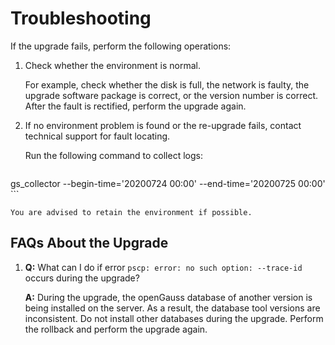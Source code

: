 # Troubleshooting<a name="EN-US_TOPIC_0305491443"></a>

If the upgrade fails, perform the following operations:

1.  Check whether the environment is normal.

    For example, check whether the disk is full, the network is faulty, the upgrade software package is correct, or the version number is correct. After the fault is rectified, perform the upgrade again.

2.  If no environment problem is found or the re-upgrade fails, contact technical support for fault locating.

    Run the following command to collect logs:

    ```
gs_collector --begin-time='20200724 00:00'  --end-time='20200725 00:00'
    ```
    
    You are advised to retain the environment if possible.

## FAQs About the Upgrade

1. **Q:** What can I do if error `pscp: error: no such option: --trace-id` occurs during the upgrade?
   
   **A:** During the upgrade, the openGauss database of another version is being installed on the server. As a result, the database tool versions are inconsistent.
   Do not install other databases during the upgrade. Perform the rollback and perform the upgrade again.
